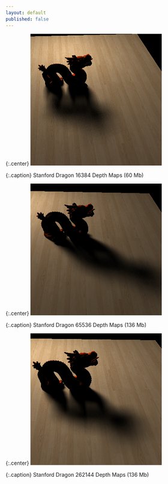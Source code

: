 ```yaml
---
layout: default
published: false
---
```


{:.center}
![Stanford Dragon 16384 Depth Maps (60 Mb)](/uploads/2010/11/Stanford-Dragon-16384-DM.png)

{:.caption}
Stanford Dragon 16384 Depth Maps (60 Mb)

{:.center}
![Stanford Dragon 65536 Depth Maps (136 Mb)](/uploads/2010/11/Stanford-Dragon-65536-DM.png)

{:.caption}
Stanford Dragon 65536 Depth Maps (136 Mb)

{:.center}
![Stanford Dragon 262144 Depth Maps (302 Mb)](/uploads/2010/11/Stanford-Dragon-262144-DM.png)

{:.caption}
Stanford Dragon 262144 Depth Maps (136 Mb)
